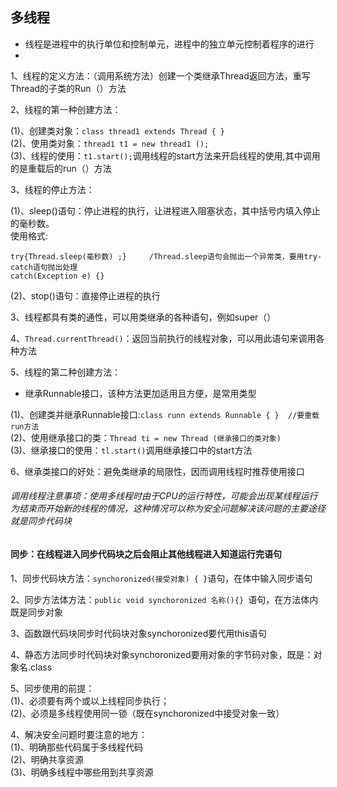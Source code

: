 ## 多线程
+  线程是进程中的执行单位和控制单元，进程中的独立单元控制着程序的进行
+  
1、线程的定义方法：（调用系统方法）创建一个类继承Thread返回方法，重写Thread的子类的Run（）方法

2、线程的第一种创建方法：

(1)、创建类对象：`class thread1 extends Thread { }`  
(2)、使用类对象：`thread1 t1 = new thread1 ();`  
(3)、线程的使用：`t1.start();`调用线程的start方法来开启线程的使用,其中调用的是重载后的run（）方法

3、线程的停止方法：

(1)、sleep()语句：停止进程的执行，让进程进入阻塞状态，其中括号内填入停止的毫秒数。  
  使用格式:
  ```  
  try{Thread.sleep(毫秒数) ;}     /Thread.sleep语句会抛出一个异常类，要用try-catch语句抛出处理
  catch(Exception e) {}   
  ```
  
(2)、stop()语句：直接停止进程的执行

3、线程都具有类的通性，可以用类继承的各种语句，例如super（）

4、`Thread.currentThread()`：返回当前执行的线程对象，可以用此语句来调用各种方法

5、线程的第二种创建方法：
* 继承Runnable接口，该种方法更加适用且方便，是常用类型

(1)、创建类并继承Runnable接口:`class runn extends Runnable { }  //要重载run方法`  
(2)、使用继承接口的类：`Thread ti = new Thread (继承接口的类对象)`  
(3)、继承接口的使用：`tl.start()`调用继承接口中的start方法

6、继承类接口的好处：避免类继承的局限性，因而调用线程时推荐使用接口

###### 调用线程注意事项：使用多线程时由于CPU的运行特性，可能会出现某线程运行为结束而开始新的线程的情况，这种情况可以称为安全问题解决该问题的主要途径就是同步代码块

#### 同步：在线程进入同步代码块之后会阻止其他线程进入知道运行完语句
1、同步代码块方法：`synchoronized(接受对象) { }`语句，在体中输入同步语句

2、同步方法体方法：`public void synchoronized 名称(){} `语句，在方法体内既是同步对象

3、函数跟代码块同步时代码块对象synchoronized要代用this语句

4、静态方法同步时代码块对象synchoronized要用对象的字节码对象，既是：对象名.class

5、同步使用的前提：  
(1)、必须要有两个或以上线程同步执行；  
(2)、必须是多线程使用同一锁（既在synchoronized中接受对象一致）

4、解决安全问题时要注意的地方：   
(1)、明确那些代码属于多线程代码  
(2)、明确共享资源  
(3)、明确多线程中哪些用到共享资源




